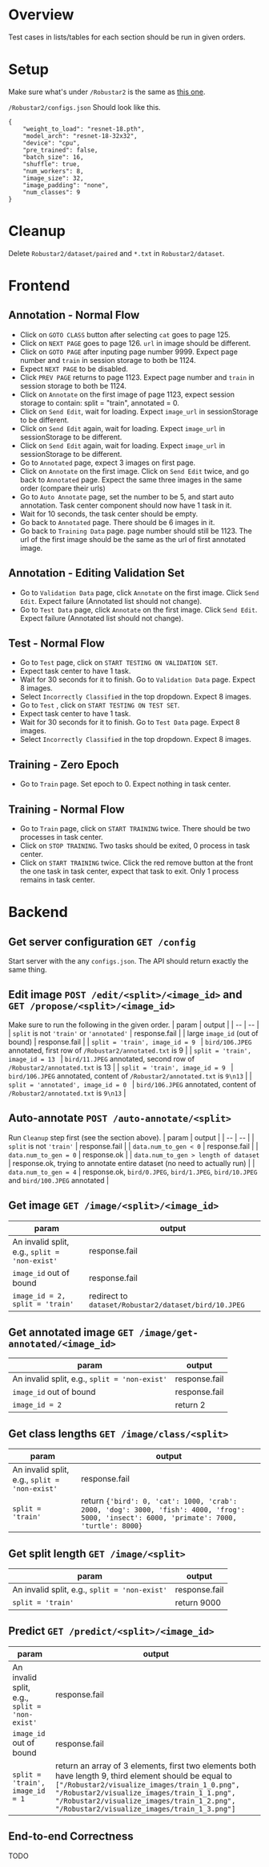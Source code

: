 # Overview
Test cases in lists/tables for each section should be run in given orders.

# Setup
Make sure what's under `/Robustar2` is the same as [this one](https://drive.google.com/file/d/1WGicmBCHMFgLU70qwBTV4ffZ-RhpGKD-/view?usp=sharing).

`/Robustar2/configs.json` Should look like this. 

```
{
    "weight_to_load": "resnet-18.pth",
    "model_arch": "resnet-18-32x32",
    "device": "cpu",
    "pre_trained": false,
    "batch_size": 16,
    "shuffle": true,
    "num_workers": 8,
    "image_size": 32,
    "image_padding": "none",
    "num_classes": 9
}
```

# Cleanup
Delete `Robustar2/dataset/paired` and `*.txt` in `Robustar2/dataset`.


# Frontend

## Annotation - Normal Flow
- Click on `GOTO CLASS` button after selecting `cat` goes to page 125. 
- Click on `NEXT PAGE` goes to page 126. `url` in image should be different.
- Click on `GOTO PAGE` after inputing page number 9999. Expect page number and `train` in session storage to both be 1124.
- Expect `NEXT PAGE` to be disabled.
- Click `PREV PAGE` returns to page 1123. Expect page number and `train` in session storage to both be 1124.
- Click on `Annotate` on the first image of page 1123, expect session storage to contain: split = "train", annotated = 0.
- Click on `Send Edit`, wait for loading. Expect `image_url` in sessionStorage to be different.
- Click on `Send Edit` again, wait for loading. Expect `image_url` in sessionStorage to be different.
- Click on `Send Edit` again, wait for loading. Expect `image_url` in sessionStorage to be different.
- Go to `Annotated` page, expect 3 images on first page.
- Click on `Annotate` on the first image. Click on `Send Edit` twice, and go back to `Annotated` page. Expect the same three images in the same order (compare their urls)
- Go to `Auto Annotate` page, set the number to be 5, and start auto annotation. Task center component should now have 1 task in it.
- Wait for 10 seconds, the task center should be empty.
- Go back to `Annotated` page. There should be 6 images in it.
- Go back to `Training Data` page. page number should still be 1123. The url of the first image should be the same as the url of first annotated image.

## Annotation - Editing Validation Set
- Go to `Validation Data` page, click `Annotate` on the first image. Click `Send Edit`. Expect failure (Annotated list should not change).
- Go to `Test Data` page, click `Annotate` on the first image. Click `Send Edit`. Expect failure (Annotated list should not change).



## Test - Normal Flow
- Go to `Test` page, click on `START TESTING ON VALIDATION SET`. 
- Expect task center to have 1 task.
- Wait for 30 seconds for it to finish. Go to `Validation Data` page. Expect 8 images.
- Select `Incorrectly Classified` in the top dropdown. Expect 8 images.
- Go to `Test` , click on `START TESTING ON TEST SET`. 
- Expect task center to have 1 task.
- Wait for 30 seconds for it to finish. Go to `Test Data` page. Expect 8 images.
- Select `Incorrectly Classified` in the top dropdown. Expect 8 images.

## Training - Zero Epoch
- Go to `Train` page. Set epoch to 0. Expect nothing in task center.

## Training - Normal Flow
- Go to `Train` page, click on `START TRAINING` twice. There should be two processes in task center. 
- Click on `STOP TRAINING`. Two tasks should be exited, 0 process in task center.
- Click on `START TRAINING` twice. Click the red remove button at the front the one task in task center, expect that task to exit. Only 1 process remains in task center.


# Backend

## Get server configuration `GET /config`
Start server with the any `configs.json`. The API should return exactly the same thing.

## Edit image `POST /edit/<split>/<image_id>`  and `GET /propose/<split>/<image_id>`
Make sure to run the following in the given order.
| param | output |
| -- | -- |
| `split` is not `'train'` or `'annotated'`  | response.fail |
| large `image_id` (out of bound) | response.fail |
| `split = 'train', image_id = 9 ` | `bird/106.JPEG` annotated, first row of `/Robustar2/annotated.txt` is 9 |
| `split = 'train', image_id = 13 ` | `bird/11.JPEG` annotated, second row of `/Robustar2/annotated.txt` is 13 |
| `split = 'train', image_id = 9 ` | `bird/106.JPEG` annotated, content of `/Robustar2/annotated.txt` is `9\n13` |
| `split = 'annotated', image_id = 0 ` | `bird/106.JPEG` annotated, content of `/Robustar2/annotated.txt` is `9\n13` |

## Auto-annotate `POST /auto-annotate/<split>`
Run `Cleanup` step first (see the section above).
| param | output |
| -- | -- |
| `split` is not `'train'` | response.fail |
| `data.num_to_gen < 0` | response.fail |
| `data.num_to_gen = 0` | response.ok |
| `data.num_to_gen > length of dataset` | response.ok, trying to annotate entire dataset (no need to actually run) |
| `data.num_to_gen = 4` | response.ok, `bird/0.JPEG`, `bird/1.JPEG`, `bird/10.JPEG` and `bird/100.JPEG` annotated |

## Get image `GET /image/<split>/<image_id>`
| param | output |
| -- | -- |
| An invalid split, e.g., `split = 'non-exist'` | response.fail |
| `image_id` out of bound | response.fail |
| `image_id = 2, split = 'train'` | redirect to `dataset/Robustar2/dataset/bird/10.JPEG` |

## Get annotated image `GET /image/get-annotated/<image_id>`
| param | output |
| -- | -- |
| An invalid split, e.g., `split = 'non-exist'` | response.fail |
| `image_id` out of bound | response.fail |
| `image_id = 2` | return 2 |

## Get class lengths `GET /image/class/<split>`
| param | output |
| -- | -- |
| An invalid split, e.g., `split = 'non-exist'` | response.fail |
| `split = 'train'` | return `{'bird': 0, 'cat': 1000, 'crab': 2000, 'dog': 3000, 'fish': 4000, 'frog': 5000, 'insect': 6000, 'primate': 7000, 'turtle': 8000}` |

## Get split length `GET /image/<split>`
| param | output |
| -- | -- |
| An invalid split, e.g., `split = 'non-exist'` | response.fail |
| `split = 'train'` | return 9000 |


## Predict `GET /predict/<split>/<image_id>`
| param | output |
| -- | -- |
| An invalid split, e.g., `split = 'non-exist'` | response.fail |
| `image_id` out of bound | response.fail |
| `split = 'train', image_id = 1` | return an array of 3 elements, first two elements both have length 9, third element should be equal to `["/Robustar2/visualize_images/train_1_0.png", "/Robustar2/visualize_images/train_1_1.png", "/Robustar2/visualize_images/train_1_2.png", "/Robustar2/visualize_images/train_1_3.png"]` |


## End-to-end Correctness
TODO


